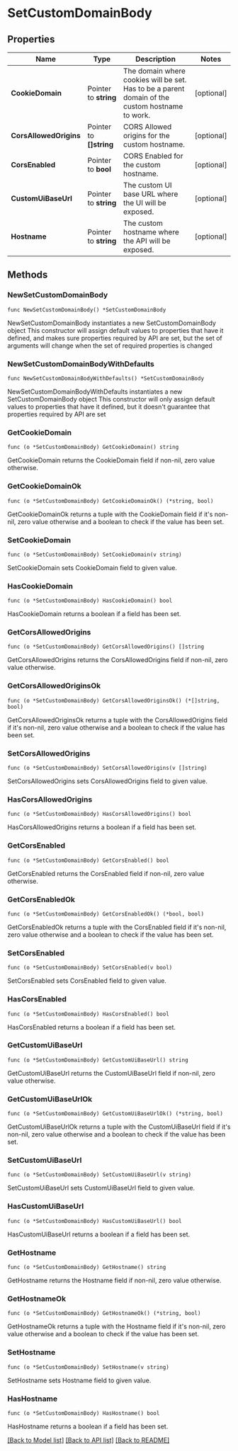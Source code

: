 # SetCustomDomainBody

## Properties

Name | Type | Description | Notes
------------ | ------------- | ------------- | -------------
**CookieDomain** | Pointer to **string** | The domain where cookies will be set. Has to be a parent domain of the custom hostname to work. | [optional] 
**CorsAllowedOrigins** | Pointer to **[]string** | CORS Allowed origins for the custom hostname. | [optional] 
**CorsEnabled** | Pointer to **bool** | CORS Enabled for the custom hostname. | [optional] 
**CustomUiBaseUrl** | Pointer to **string** | The custom UI base URL where the UI will be exposed. | [optional] 
**Hostname** | Pointer to **string** | The custom hostname where the API will be exposed. | [optional] 

## Methods

### NewSetCustomDomainBody

`func NewSetCustomDomainBody() *SetCustomDomainBody`

NewSetCustomDomainBody instantiates a new SetCustomDomainBody object
This constructor will assign default values to properties that have it defined,
and makes sure properties required by API are set, but the set of arguments
will change when the set of required properties is changed

### NewSetCustomDomainBodyWithDefaults

`func NewSetCustomDomainBodyWithDefaults() *SetCustomDomainBody`

NewSetCustomDomainBodyWithDefaults instantiates a new SetCustomDomainBody object
This constructor will only assign default values to properties that have it defined,
but it doesn't guarantee that properties required by API are set

### GetCookieDomain

`func (o *SetCustomDomainBody) GetCookieDomain() string`

GetCookieDomain returns the CookieDomain field if non-nil, zero value otherwise.

### GetCookieDomainOk

`func (o *SetCustomDomainBody) GetCookieDomainOk() (*string, bool)`

GetCookieDomainOk returns a tuple with the CookieDomain field if it's non-nil, zero value otherwise
and a boolean to check if the value has been set.

### SetCookieDomain

`func (o *SetCustomDomainBody) SetCookieDomain(v string)`

SetCookieDomain sets CookieDomain field to given value.

### HasCookieDomain

`func (o *SetCustomDomainBody) HasCookieDomain() bool`

HasCookieDomain returns a boolean if a field has been set.

### GetCorsAllowedOrigins

`func (o *SetCustomDomainBody) GetCorsAllowedOrigins() []string`

GetCorsAllowedOrigins returns the CorsAllowedOrigins field if non-nil, zero value otherwise.

### GetCorsAllowedOriginsOk

`func (o *SetCustomDomainBody) GetCorsAllowedOriginsOk() (*[]string, bool)`

GetCorsAllowedOriginsOk returns a tuple with the CorsAllowedOrigins field if it's non-nil, zero value otherwise
and a boolean to check if the value has been set.

### SetCorsAllowedOrigins

`func (o *SetCustomDomainBody) SetCorsAllowedOrigins(v []string)`

SetCorsAllowedOrigins sets CorsAllowedOrigins field to given value.

### HasCorsAllowedOrigins

`func (o *SetCustomDomainBody) HasCorsAllowedOrigins() bool`

HasCorsAllowedOrigins returns a boolean if a field has been set.

### GetCorsEnabled

`func (o *SetCustomDomainBody) GetCorsEnabled() bool`

GetCorsEnabled returns the CorsEnabled field if non-nil, zero value otherwise.

### GetCorsEnabledOk

`func (o *SetCustomDomainBody) GetCorsEnabledOk() (*bool, bool)`

GetCorsEnabledOk returns a tuple with the CorsEnabled field if it's non-nil, zero value otherwise
and a boolean to check if the value has been set.

### SetCorsEnabled

`func (o *SetCustomDomainBody) SetCorsEnabled(v bool)`

SetCorsEnabled sets CorsEnabled field to given value.

### HasCorsEnabled

`func (o *SetCustomDomainBody) HasCorsEnabled() bool`

HasCorsEnabled returns a boolean if a field has been set.

### GetCustomUiBaseUrl

`func (o *SetCustomDomainBody) GetCustomUiBaseUrl() string`

GetCustomUiBaseUrl returns the CustomUiBaseUrl field if non-nil, zero value otherwise.

### GetCustomUiBaseUrlOk

`func (o *SetCustomDomainBody) GetCustomUiBaseUrlOk() (*string, bool)`

GetCustomUiBaseUrlOk returns a tuple with the CustomUiBaseUrl field if it's non-nil, zero value otherwise
and a boolean to check if the value has been set.

### SetCustomUiBaseUrl

`func (o *SetCustomDomainBody) SetCustomUiBaseUrl(v string)`

SetCustomUiBaseUrl sets CustomUiBaseUrl field to given value.

### HasCustomUiBaseUrl

`func (o *SetCustomDomainBody) HasCustomUiBaseUrl() bool`

HasCustomUiBaseUrl returns a boolean if a field has been set.

### GetHostname

`func (o *SetCustomDomainBody) GetHostname() string`

GetHostname returns the Hostname field if non-nil, zero value otherwise.

### GetHostnameOk

`func (o *SetCustomDomainBody) GetHostnameOk() (*string, bool)`

GetHostnameOk returns a tuple with the Hostname field if it's non-nil, zero value otherwise
and a boolean to check if the value has been set.

### SetHostname

`func (o *SetCustomDomainBody) SetHostname(v string)`

SetHostname sets Hostname field to given value.

### HasHostname

`func (o *SetCustomDomainBody) HasHostname() bool`

HasHostname returns a boolean if a field has been set.


[[Back to Model list]](../README.md#documentation-for-models) [[Back to API list]](../README.md#documentation-for-api-endpoints) [[Back to README]](../README.md)


